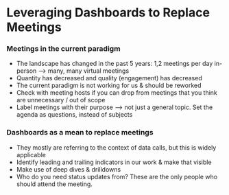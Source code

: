 # Leveraging Dashboards to Replace Meetings

### Meetings in the current paradigm
- The landscape has changed in the past 5 years: 1,2 meetings per day in-person --> many, many virtual meetings
- Quantity has decreased and quality (engagement) has decreased
- The current paradigm is not working for us & should be reworked
- Check with meeting hosts if you can drop from meetings that you think are unnecessary / out of scope
- Label meetings with their purpose --> not just a general topic. Set the agenda as questions, instead of subjects

### Dashboards as a mean to replace meetings
- They mostly are referring to the context of data calls, but this is widely applicable
- Identify leading and trailing indicators in our work & make that visible
- Make use of deep dives & drilldowns
- Who do you need status updates from? These are the only people who should attend the meeting.  
